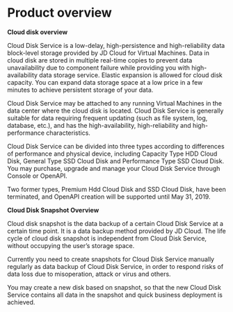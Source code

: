 # **Product overview**

**Cloud disk overview**


Cloud Disk Service is a low-delay, high-persistence and high-reliability data block-level storage provided by JD Cloud for Virtual Machines. Data in cloud disk are stored in multiple real-time copies to prevent data unavailability due to component failure while providing you with high-availability data storage service. Elastic expansion is allowed for cloud disk capacity. You can expand data storage space at a low price in a few minutes to achieve persistent storage of your data.

Cloud Disk Service may be attached to any running Virtual Machines in the data center where the cloud disk is located. Cloud Disk Service is generally suitable for data requiring frequent updating (such as file system, log, database, etc.), and has the high-availability, high-reliability and high-performance characteristics.

Cloud Disk Service can be divided into three types according to differences of performance and physical device, including Capacity Type HDD Cloud Disk, General Type SSD Cloud Disk and Performance Type SSD Cloud Disk. You may purchase, upgrade and manage your Cloud Disk Service through Console or OpenAPI.

Two former types, Premium Hdd Cloud Disk and SSD Cloud Disk, have been terminated, and OpenAPI creation will be supported until May 31, 2019.


**Cloud Disk Snapshot Overview**


Cloud disk snapshot is the data backup of a certain Cloud Disk Service at a certain time point. It is a data backup method provided by JD Cloud. The life cycle of cloud disk snapshot is independent from Cloud Disk Service, without occupying the user’s storage space.

Currently you need to create snapshots for Cloud Disk Service manually regularly as data backup of Cloud Disk Service, in order to respond risks of data loss due to misoperation, attack or virus and others.

You may create a new disk based on snapshot, so that the new Cloud Disk Service contains all data in the snapshot and quick business deployment is achieved.
